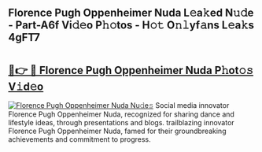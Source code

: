 ## Florence Pugh Oppenheimer Nuda L𝚎a𝚔ed N𝚞𝚍e - Part-A6f Vi𝚍𝚎o P𝚑𝚘tos - H𝚘𝚝 O𝚗𝚕yf𝚊ns L𝚎a𝚔s 4gFT7

# <h2><a href="http://kfafkh.oniu.top/?m=Florence+Pugh+Oppenheimer+Nuda">🔗👉 🔴 Florence Pugh Oppenheimer Nuda P𝚑ot𝚘𝚜 V𝚒d𝚎o</a></h2>

[![Florence Pugh Oppenheimer Nuda Nu𝚍e𝚜](https://i.imgur.com/0qMVB7G.gif)](http://kfafkh.oniu.top/?m=Florence+Pugh+Oppenheimer+Nuda)
Social media innovator Florence Pugh Oppenheimer Nuda, recognized for sharing dance and lifestyle ideas, through presentations and blogs. trailblazing innovator Florence Pugh Oppenheimer Nuda, famed for their groundbreaking achievements and commitment to progress.  
